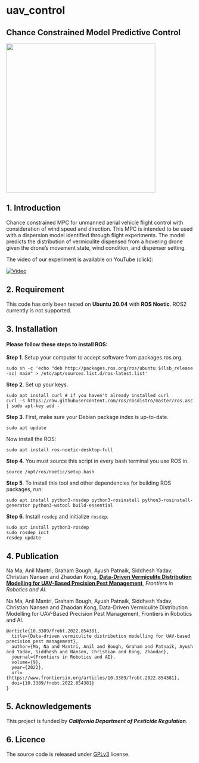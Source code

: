 # uav_control
## Chance Constrained Model Predictive Control

<img src="figures/drone.jpg" width="400">

## 1. Introduction
Chance constrained MPC for unmanned aerial vehicle flight control with consideration of wind speed and direction. This MPC is intended to be used with a dispersion model identified through flight experiments. The model predicts the distribution of vermiculite dispensed from a hovering drone given the drone’s movement state, wind condition, and dispenser setting.

The video of our experiment is available on YouTube (click):

[![Video](https://img.youtube.com/vi/st_apuEBtJg/hqdefault.jpg)](https://www.youtube.com/watch?v=st_apuEBtJg)


## 2. Requirement
This code has only been tested on **Ubuntu 20.04** with **ROS Noetic**. ROS2 currently is not supported.

## 3. Installation
#### Please follow these steps to install ROS:
**Step 1**. Setup your computer to accept software from packages.ros.org.
```
sudo sh -c 'echo "deb http://packages.ros.org/ros/ubuntu $(lsb_release -sc) main" > /etc/apt/sources.list.d/ros-latest.list'
```

**Step 2**. Set up your keys.
```
sudo apt install curl # if you haven't already installed curl
curl -s https://raw.githubusercontent.com/ros/rosdistro/master/ros.asc | sudo apt-key add -
```

**Step 3**. First, make sure your Debian package index is up-to-date.
```
sudo apt update
```
Now install the ROS:
```
sudo apt install ros-noetic-desktop-full
```

**Step 4**. You must source this script in every bash terminal you use ROS in. 
```
source /opt/ros/noetic/setup.bash
```

**Step 5**. To install this tool and other dependencies for building ROS packages, run:
```
sudo apt install python3-rosdep python3-rosinstall python3-rosinstall-generator python3-wstool build-essential
```

**Step 6**. Install `rosdep` and initialize `rosdep`.
```
sudo apt install python3-rosdep
sudo rosdep init
rosdep update
```

## 4. Publication
Na Ma, Anil Mantri, Graham Bough, Ayush Patnaik, Siddhesh Yadav, Christian Nansen and Zhaodan Kong, [**Data-Driven Vermiculite Distribution Modelling for UAV-Based Precision Pest Management**](https://www.frontiersin.org/articles/10.3389/frobt.2022.854381/full), *Frontiers in Robotics and AI*.

Na Ma, Anil Mantri, Graham Bough, Ayush Patnaik, Siddhesh Yadav, Christian Nansen and Zhaodan Kong, Data-Driven Vermiculite Distribution Modelling for UAV-Based Precision Pest Management, Frontiers in Robotics and AI.

```
@article{10.3389/frobt.2022.854381,
  title={Data-driven vermiculite distribution modelling for UAV-based precision pest management},     
  author={Ma, Na and Mantri, Anil and Bough, Graham and Patnaik, Ayush and Yadav, Siddhesh and Nansen, Christian and Kong, Zhaodan},
  journal={Frontiers in Robotics and AI},      
  volume={9},           
  year={2022},       
  url={https://www.frontiersin.org/articles/10.3389/frobt.2022.854381},       
  doi={10.3389/frobt.2022.854381}
}

```

## 5. Acknowledgements
This project is funded by ***California Department of Pesticide Regulation***.

## 6. Licence
The source code is released under [GPLv3](http://www.gnu.org/licenses/) license.
